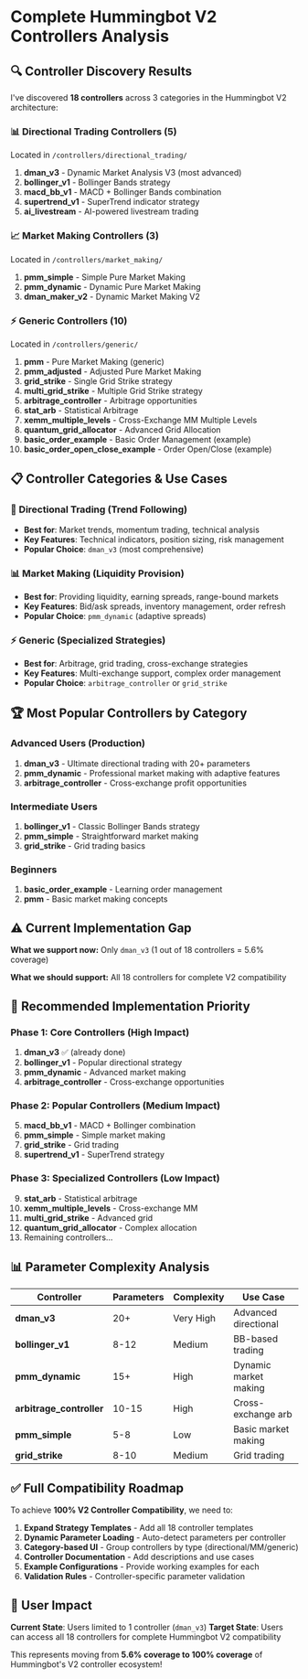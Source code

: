 # Complete Hummingbot V2 Controllers Analysis

## 🔍 **Controller Discovery Results**

I've discovered **18 controllers** across 3 categories in the Hummingbot V2 architecture:

### **📊 Directional Trading Controllers (5)**
Located in `/controllers/directional_trading/`

1. **dman_v3** - Dynamic Market Analysis V3 (most advanced)
2. **bollinger_v1** - Bollinger Bands strategy
3. **macd_bb_v1** - MACD + Bollinger Bands combination
4. **supertrend_v1** - SuperTrend indicator strategy
5. **ai_livestream** - AI-powered livestream trading

### **📈 Market Making Controllers (3)**
Located in `/controllers/market_making/`

1. **pmm_simple** - Simple Pure Market Making
2. **pmm_dynamic** - Dynamic Pure Market Making
3. **dman_maker_v2** - Dynamic Market Making V2

### **⚡ Generic Controllers (10)**
Located in `/controllers/generic/`

1. **pmm** - Pure Market Making (generic)
2. **pmm_adjusted** - Adjusted Pure Market Making
3. **grid_strike** - Single Grid Strike strategy
4. **multi_grid_strike** - Multiple Grid Strike strategy
5. **arbitrage_controller** - Arbitrage opportunities
6. **stat_arb** - Statistical Arbitrage
7. **xemm_multiple_levels** - Cross-Exchange MM Multiple Levels
8. **quantum_grid_allocator** - Advanced Grid Allocation
9. **basic_order_example** - Basic Order Management (example)
10. **basic_order_open_close_example** - Order Open/Close (example)

## 📋 **Controller Categories & Use Cases**

### **🎯 Directional Trading (Trend Following)**
- **Best for**: Market trends, momentum trading, technical analysis
- **Key Features**: Technical indicators, position sizing, risk management
- **Popular Choice**: `dman_v3` (most comprehensive)

### **📊 Market Making (Liquidity Provision)**
- **Best for**: Providing liquidity, earning spreads, range-bound markets
- **Key Features**: Bid/ask spreads, inventory management, order refresh
- **Popular Choice**: `pmm_dynamic` (adaptive spreads)

### **⚡ Generic (Specialized Strategies)**
- **Best for**: Arbitrage, grid trading, cross-exchange strategies
- **Key Features**: Multi-exchange support, complex order management
- **Popular Choice**: `arbitrage_controller` or `grid_strike`

## 🏆 **Most Popular Controllers by Category**

### **Advanced Users (Production)**
1. **dman_v3** - Ultimate directional trading with 20+ parameters
2. **pmm_dynamic** - Professional market making with adaptive features
3. **arbitrage_controller** - Cross-exchange profit opportunities

### **Intermediate Users**
1. **bollinger_v1** - Classic Bollinger Bands strategy
2. **pmm_simple** - Straightforward market making
3. **grid_strike** - Grid trading basics

### **Beginners**
1. **basic_order_example** - Learning order management
2. **pmm** - Basic market making concepts

## ⚠️ **Current Implementation Gap**

**What we support now:** Only `dman_v3` (1 out of 18 controllers = 5.6% coverage)

**What we should support:** All 18 controllers for complete V2 compatibility

## 🚀 **Recommended Implementation Priority**

### **Phase 1: Core Controllers (High Impact)**
1. **dman_v3** ✅ (already done)
2. **bollinger_v1** - Popular directional strategy
3. **pmm_dynamic** - Advanced market making
4. **arbitrage_controller** - Cross-exchange opportunities

### **Phase 2: Popular Controllers (Medium Impact)**
5. **macd_bb_v1** - MACD + Bollinger combination
6. **pmm_simple** - Simple market making
7. **grid_strike** - Grid trading
8. **supertrend_v1** - SuperTrend strategy

### **Phase 3: Specialized Controllers (Low Impact)**
9. **stat_arb** - Statistical arbitrage
10. **xemm_multiple_levels** - Cross-exchange MM
11. **multi_grid_strike** - Advanced grid
12. **quantum_grid_allocator** - Complex allocation
13. Remaining controllers...

## 📊 **Parameter Complexity Analysis**

| Controller | Parameters | Complexity | Use Case |
|------------|------------|------------|----------|
| **dman_v3** | 20+ | Very High | Advanced directional |
| **bollinger_v1** | 8-12 | Medium | BB-based trading |
| **pmm_dynamic** | 15+ | High | Dynamic market making |
| **arbitrage_controller** | 10-15 | High | Cross-exchange arb |
| **pmm_simple** | 5-8 | Low | Basic market making |
| **grid_strike** | 8-10 | Medium | Grid trading |

## ✅ **Full Compatibility Roadmap**

To achieve **100% V2 Controller Compatibility**, we need to:

1. **Expand Strategy Templates** - Add all 18 controller templates
2. **Dynamic Parameter Loading** - Auto-detect parameters per controller
3. **Category-based UI** - Group controllers by type (directional/MM/generic)
4. **Controller Documentation** - Add descriptions and use cases
5. **Example Configurations** - Provide working examples for each
6. **Validation Rules** - Controller-specific parameter validation

## 🎯 **User Impact**

**Current State**: Users limited to 1 controller (`dman_v3`)
**Target State**: Users can access all 18 controllers for complete Hummingbot V2 compatibility

This represents moving from **5.6% coverage to 100% coverage** of Hummingbot's V2 controller ecosystem!
